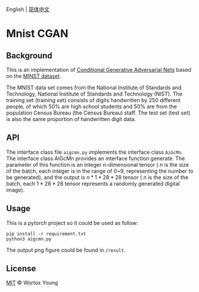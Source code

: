 English | [简体中文](README_CN.md)

# Mnist CGAN

## Background
This is an implementation of [Conditional Generative Adversarial Nets](https://arxiv.org/abs/1411.1784) based on the [MINST dataset]( http://yann.lecun.com/exdb/mnist/).

The MNIST data set comes from the National Institute of Standards and Technology, National Institute of Standards and Technology (NIST). The training set (training set) consists of digits handwritten by 250 different people, of which 50% are high school students and 50% are from the population Census Bureau (the Census Bureau) staff. The test set (test set) is also the same proportion of handwritten digit data.

## API
The interface class file `aigcmn.py` implements the interface class `AiGcMn`. The interface class AiGcMn provides an interface function generate. The parameter of this function is an integer $n$-dimensional tensor ( $n$ is the size of the batch, each integer is in the range of 0~9, representing the number to be generated), and the output is $n*1*28*28$ tensor ( $n$ is the size of the batch, each $1*28*28$ tensor represents a randomly generated digital image).

## Usage

This is a pytorch project so it could be used as follow:

```
pip install -r requirement.txt
python3 aigcmn.py
```

The output png figure could be found in `/result`.
## License
[MIT](LICENSE) &copy; Wortox Young